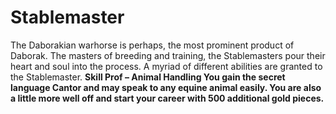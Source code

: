 Stablemaster
============

The Daborakian warhorse is perhaps, the most prominent product of Daborak. The masters of breeding and training, the Stablemasters pour their heart and soul into the process. A myriad of different abilities are granted to the Stablemaster.  **Skill Prof – Animal Handling  You gain the secret language Cantor and may speak to any equine animal easily. You are also a little more well off and start your career with 500 additional gold pieces.**
